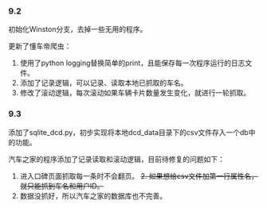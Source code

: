 ### 9.2

初始化Winston分支，去掉一些无用的程序。

更新了懂车帝爬虫：
1. 使用了python logging替换简单的print，且能保存每一次程序运行的日志文件。
2. 添加了记录逻辑，可以记录、读取本地已抓取的车名。
3. 修改了滚动逻辑，每次滚动如果车辆卡片数量发生变化，就进行一轮抓取。

### 9.3 
添加了sqlite_dcd.py，初步实现将本地dcd_data目录下的csv文件存入一个db中的功能。

汽车之家的程序添加了记录读取和滚动逻辑，目前待修复的问题如下：

1. 进入口碑页面抓取每一条时不会翻页。
~~2. 如果想给csv文件加第一行属性名，就只能抓到车名和用户ID。~~
3. 数据没抓好，所以汽车之家的数据库也不完善。
